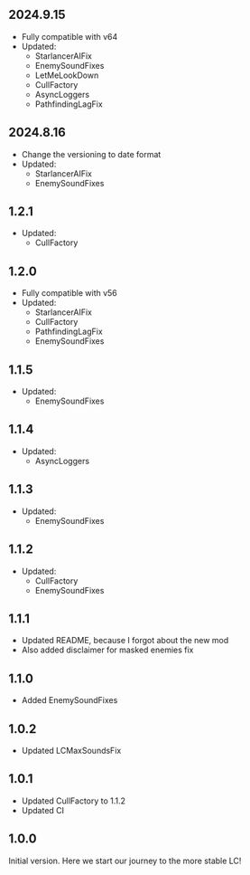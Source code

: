 ## 2024.9.15
- Fully compatible with v64
- Updated:
    - StarlancerAIFix
    - EnemySoundFixes
    - LetMeLookDown
    - CullFactory
    - AsyncLoggers
    - PathfindingLagFix

## 2024.8.16
- Change the versioning to date format
- Updated:
    - StarlancerAIFix
    - EnemySoundFixes

## 1.2.1
- Updated:
    - CullFactory

## 1.2.0
- Fully compatible with v56
- Updated:
    - StarlancerAIFix
    - CullFactory
    - PathfindingLagFix
    - EnemySoundFixes

## 1.1.5
- Updated:
    - EnemySoundFixes

## 1.1.4
- Updated:
    - AsyncLoggers

## 1.1.3
- Updated:
    - EnemySoundFixes

## 1.1.2
- Updated:
    - CullFactory
    - EnemySoundFixes

## 1.1.1
- Updated README, because I forgot about the new mod
- Also added disclaimer for masked enemies fix

## 1.1.0
- Added EnemySoundFixes

## 1.0.2
- Updated LCMaxSoundsFix

## 1.0.1
- Updated CullFactory to 1.1.2
- Updated CI

## 1.0.0
Initial version. Here we start our journey to the more stable LC!
